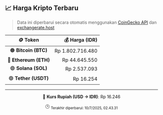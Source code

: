 

<!-- HARGA_KRIPTO -->
## 📈 Harga Kripto Terbaru

> Data ini diperbarui secara otomatis menggunakan [CoinGecko API](https://www.coingecko.com/) dan [exchangerate.host](https://exchangerate.host/)

<div align="center">

| 🪙 Token | 💰 Harga (IDR) |
|:------:|---------------:|
| 🟠 **Bitcoin (BTC)**   | Rp 1.802.716.480 |
| 🔵 **Ethereum (ETH)**  | Rp 44.645.550 |
| 🟣 **Solana (SOL)**    | Rp 2.537.093 |
| 🟢 **Tether (USDT)**   | Rp 16.254 |

---

💱 **Kurs Rupiah (USD → IDR)**: Rp 16.246

🕒 <sub>Terakhir diperbarui: 10/7/2025, 02.43.31</sub>

</div>
<!-- /HARGA_KRIPTO -->